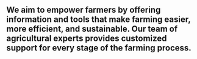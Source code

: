 ## We aim to empower farmers by offering information and tools that make farming easier, more efficient, and sustainable. Our team of agricultural experts provides customized support for every stage of the farming process.

<!--
**Gkms-amfu-kanpur/gkms-amfu-kanpur** is a ✨ _special_ ✨ repository because its `README.md` (this file) appears on your GitHub profile.

Here are some ideas to get you started:

- 🔭 I’m currently working on ...
- 🌱 I’m currently learning ...
- 👯 I’m looking to collaborate on ...
- 🤔 I’m looking for help with ...
- 💬 Ask me about ...
- 📫 How to reach me: ...
- 😄 Pronouns: ...
- ⚡ Fun fact: ...
-->
